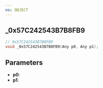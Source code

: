 ```yaml
---
ns: OBJECT
---
```

## _0x57C242543B7B8FB9

```c
// 0x57C242543B7B8FB9
void _0x57C242543B7B8FB9(Any p0, Any p1);
```

## Parameters
* **p0**:
* **p1**:
